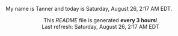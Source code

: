 My name is Tanner and today is Saturday, August 26, 2:17 AM EDT.

<p align="center">This <i>README</i> file is generated <b>every 3 hours</b>!</br>Last refresh: Saturday, August 26, 2:17 AM EDT<br /></p>
